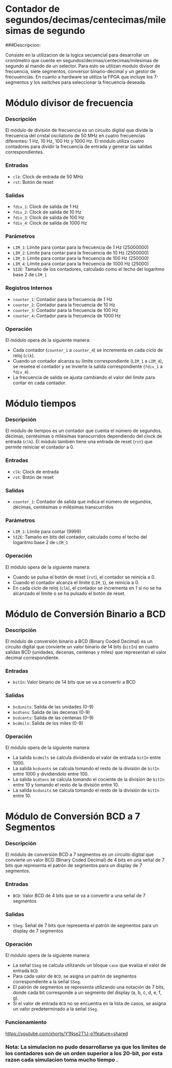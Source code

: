 **Contador de segundos/decimas/centecimas/milesimas de segundo**
=====================================
###Descripcion:

Consiste en la utilizacion de la logica secuencial para desarrollar un cronómetro que cuente en segundos/decimas/centecimas/milesimas de segundo al mando de un selector.
Para esto se utilizan modulo divisor de frecuencia, siete segmentos, conversor binario-decimal y un gestor de frecuuencias. En cuanto a hardware se utiliza la FPGA que incluye los 7-segmentos y los switches para seleccionar la frecuencia deseada. 



**Módulo divisor de frecuencia**
=====================================

### Descripción

El módulo de división de frecuencia es un circuito digital que divide la frecuencia del cristal oscilatorio de 50 MHz en cuatro frecuencias diferentes: 1 Hz, 10 Hz, 100 Hz y 1000 Hz. El módulo utiliza cuatro contadores para dividir la frecuencia de entrada y generar las salidas correspondientes.

### Entradas

* `clk`: Clock de entrada de 50 MHz
* `rst`: Botón de reset

### Salidas

* `fdiv_1`: Clock de salida de 1 Hz
* `fdiv_2`: Clock de salida de 10 Hz
* `fdiv_3`: Clock de salida de 100 Hz
* `fdiv_4`: Clock de salida de 1000 Hz

### Parámetros

* `LIM_1`: Límite para contar para la frecuencia de 1 Hz (25000000)
* `LIM_2`: Límite para contar para la frecuencia de 10 Hz (2500000)
* `LIM_3`: Límite para contar para la frecuencia de 100 Hz (250000)
* `LIM_4`: Límite para contar para la frecuencia de 1000 Hz (25000)
* `SIZE`: Tamaño de los contadores, calculado como el techo del logaritmo base 2 de `LIM_1`

### Registros Internos

* `counter_1`: Contador para la frecuencia de 1 Hz
* `counter_2`: Contador para la frecuencia de 10 Hz
* `counter_3`: Contador para la frecuencia de 100 Hz
* `counter_4`: Contador para la frecuencia de 1000 Hz

### Operación

El módulo opera de la siguiente manera:

* Cada contador (`counter_1` a `counter_4`) se incrementa en cada ciclo de reloj (`clk`).
* Cuando un contador alcanza su límite correspondiente (`LIM_1` a `LIM_4`), se resetea el contador y se invierte la salida correspondiente (`fdiv_1` a `fdiv_4`).
* La frecuencia de salida se ajusta cambiando el valor del límite para contar en cada contador.

**Módulo tiempos**
=====================

### Descripción

El módulo de tiempos es un contador que cuenta el número de segundos, décimas, centésimas o milésimas transcurridos dependiendo del clock de entrada (`clk`). El módulo también tiene una entrada de reset (`rst`) que permite reiniciar el contador a 0.

### Entradas

* `clk`: Clock de entrada
* `rst`: Botón de reset

### Salidas

* `counter_1`: Contador de salida que indica el número de segundos, décimas, centésimas o milésimas transcurridos

### Parámetros

* `LIM_1`: Límite para contar (9999)
* `SIZE`: Tamaño en bits del contador, calculado como el techo del logaritmo base 2 de `LIM_1`

### Operación

El módulo opera de la siguiente manera:

* Cuando se pulsa el botón de reset (`rst`), el contador se reinicia a 0.
* Cuando el contador alcanza el límite (`LIM_1`), se reinicia a 0.
* En cada ciclo de reloj (`clk`), el contador se incrementa en 1 si no se ha alcanzado el límite o se ha pulsado el botón de reset.

**Módulo de Conversión Binario a BCD**
=====================================

### Descripción

El módulo de conversión binario a BCD (Binary Coded Decimal) es un circuito digital que convierte un valor binario de 14 bits (`bitIn`) en cuatro salidas BCD (unidades, decenas, centenas y miles) que representan el valor decimal correspondiente.

### Entradas

* `bitIn`: Valor binario de 14 bits que se va a convertir a BCD

### Salidas

* `bcdunits`: Salida de las unidades (0-9)
* `bcdtens`: Salida de las decenas (0-9)
* `bcdcents`: Salida de las centenas (0-9)
* `bcdmils`: Salida de los miles (0-9)

### Operación

El módulo opera de la siguiente manera:

* La salida `bcdmils` se calcula dividiendo el valor de entrada `bitIn` entre 1000.
* La salida `bcdcents` se calcula tomando el resto de la división de `bitIn` entre 1000 y dividiéndolo entre 100.
* La salida `bcdtens` se calcula tomando el cociente de la división de `bitIn` entre 10 y tomando el resto de la división entre 10.
* La salida `bcdunits` se calcula tomando el resto de la división de `bitIn` entre 10.

**Módulo de Conversión BCD a 7 Segmentos**
=====================================

### Descripción

El módulo de conversión BCD a 7 segmentos es un circuito digital que convierte un valor BCD (Binary Coded Decimal) de 4 bits en una señal de 7 bits que representa el patrón de segmentos para un display de 7 segmentos.

### Entradas

* `BCD`: Valor BCD de 4 bits que se va a convertir a una señal de 7 segmentos

### Salidas

* `SSeg`: Señal de 7 bits que representa el patrón de segmentos para un display de 7 segmentos

### Operación

El módulo opera de la siguiente manera:

* La señal `SSeg` se calcula utilizando un bloque `case` que evalúa el valor de entrada `BCD`.
* Para cada valor de `BCD`, se asigna un patrón de segmentos correspondiente a la señal `SSeg`.
* El patrón de segmentos se representa utilizando una notación de 7 bits, donde cada bit corresponde a un segmento del display (a, b, c, d, e, f, g).
* Si el valor de entrada `BCD` no se encuentra en la lista de casos, se asigna un valor predeterminado a la señal `SSeg`.

### Funcionamiento 
https://youtube.com/shorts/Y1Nse2T1J-o?feature=shared

### Nota: La simulacion no pudo desarrollarse ya que los limites de los contadores son de un orden superior a los 20-bit, por esta razon cada simulacion toma mucho tiempo .
